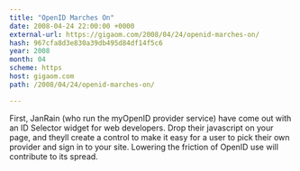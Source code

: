 ```yaml
---
title: "OpenID Marches On"
date: 2008-04-24 22:00:00 +0000
external-url: https://gigaom.com/2008/04/24/openid-marches-on/
hash: 967cfa8d3e830a39db495d84df14f5c6
year: 2008
month: 04
scheme: https
host: gigaom.com
path: /2008/04/24/openid-marches-on/

---
```


First, JanRain (who run the myOpenID provider service) have come out with an ID Selector widget for web developers. Drop their javascript on your page, and theyll create a control to make it easy for a user to pick their own provider and sign in to your site. Lowering the friction of OpenID use will contribute to its spread.
